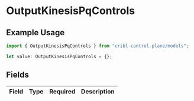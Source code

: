 # OutputKinesisPqControls

## Example Usage

```typescript
import { OutputKinesisPqControls } from "cribl-control-plane/models";

let value: OutputKinesisPqControls = {};
```

## Fields

| Field       | Type        | Required    | Description |
| ----------- | ----------- | ----------- | ----------- |